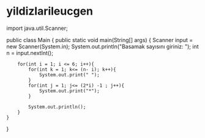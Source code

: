 # yildizlarileucgen
import java.util.Scanner;

public class Main {
    public static void main(String[] args) {
        Scanner input = new Scanner(System.in);
        System.out.println("Basamak sayısını giriniz: ");
        int n = input.nextInt();

        for(int i = 1; i <= 6; i++){
            for(int k = 1; k<= (n- i); k++){
                System.out.print(" ");
            }
            for(int j = 1; j<= (2*i) -1 ; j++){
                System.out.print("*");
            }

            System.out.println();
        }
    }
}
